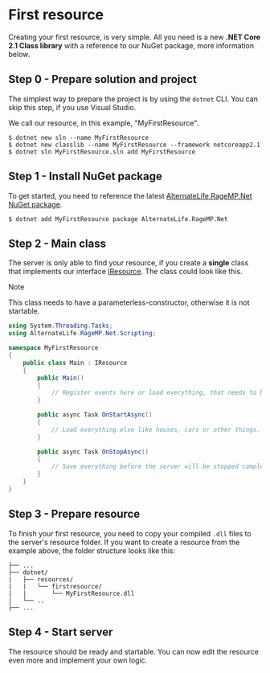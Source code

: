 # **First resource**

Creating your first resource, is very simple. 
All you need is a new **.NET Core 2.1 Class library** with a reference to our NuGet package, more information below.

## Step 0 - Prepare solution and project

The simplest way to prepare the project is by using the `dotnet` CLI. You can skip this step, if you use Visual Studio. 

We call our resource, in this example, "MyFirstResource".

```
$ dotnet new sln --name MyFirstResource
$ dotnet new classlib --name MyFirstResource --framework netcoreapp2.1
$ dotnet sln MyFirstResource.sln add MyFirstResource
```

## Step 1 - Install NuGet package

To get started, you need to reference the latest [AlternateLife.RageMP.Net NuGet package](https://www.nuget.org/packages/AlternateLife.RageMP.Net).

```
$ dotnet add MyFirstResource package AlternateLife.RageMP.Net
```

## Step 2 - Main class

The server is only able to find your resource, if you create a **single** class that implements our interface [IResource](~/api/AlternateLife.RageMP.Net.Scripting.IResource.yml). The class could look like this.

> [!NOTE]
> This class needs to have a parameterless-constructor, otherwise it is not startable.

```cs
using System.Threading.Tasks;
using AlternateLife.RageMP.Net.Scripting;

namespace MyFirstResource
{
    public class Main : IResource
    {
        public Main()
        {
            // Register events here or load everything, that needs to be loaded before the first player connects.
        }

        public async Task OnStartAsync()
        {
            // Load everything else like houses, cars or other things.
        }

        public async Task OnStopAsync()
        {
            // Save everything before the server will be stopped completely.
        }
    }
}
```

## Step 3 - Prepare resource

To finish your first resource, you need to copy your compiled `.dll` files to the server's resource folder. If you want to create a resource from the example above, the folder structure looks like this:

```text
├── ...
├── dotnet/
|   ├── resources/
|   |   └── firstresource/
|   |       └── MyFirstResource.dll
|   └── ..
├── ...
```

## Step 4 - Start server

The resource should be ready and startable. You can now edit the resource even more and implement your own logic.